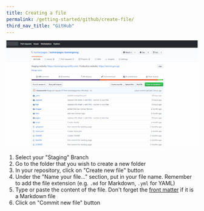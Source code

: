 ```yaml
---
title: Creating a file
permalink: /getting-started/github/create-file/
third_nav_title: "GitHub"
---
```

![Creating a new file in your repository](/images/resources/creating-a-new-file-in-your-repository.gif)

1. Select your "Staging" Branch
2. Go to the folder that you wish to create a new folder
3. In your repository, click on "Create new file" button
4. Under the "Name your file..." section, put in your file name. Remember to add the file extension (e.g. `.md` for Markdown, `.yml` for YAML)
5. Type or paste the content of the file. Don't forget the [front matter](/getting-started/front-matter/overview/) if it is a Markdown file
5. Click on "Commit new file" button
